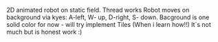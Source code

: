 2D animated robot on static field.
Thread works
Robot moves on background via kyes: A-left, W- up, D-right, S- down.
Bacground is one solid color for now - will try implement Tiles (When i learn how!!)
It´s not much but is honest work :)
